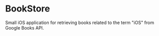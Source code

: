 # BookStore

Small iOS application for retrieving books related to the term "iOS" from Google Books API.
